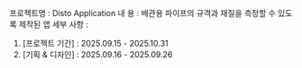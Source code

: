 프로젝트명 : Disto Application
내     용 : 배관용 파이프의 규격과 재질을 측정할 수 있도록 제작된 앱
세부 사항 : 
 1) [프로젝트 기간] : 2025.09.15 - 2025.10.31
 2) [기획 & 디자인] : 2025.09.16 - 2025.09.26
